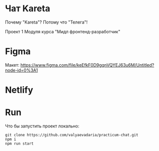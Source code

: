 # Чат Kareta

Почему "Kareta"? Потому что "Телега"! 

Проект 1 Модуля курса "Мидл фронтенд-разработчик"

# Figma

Макет: https://www.figma.com/file/keEfkF0D9gqnVQYEJ63u6M/Untitled?node-id=0%3A1

# Netlify

# Run

Что бы запустить проект локально:

    git clone https://github.com/valyaevadaria/practicum-chat.git
    npm i
    npm run start
